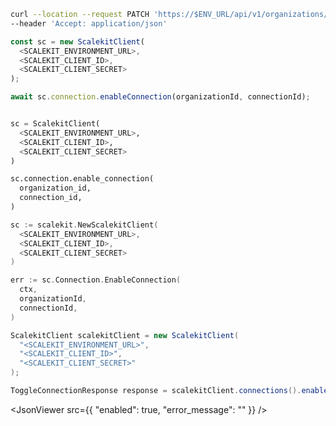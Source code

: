 <CodeWithHeader method="patch" endpoint="/api/v1/organizations/{organization_id}/connections/{id}:enable">
<Tabs groupId="tech-stack" querystring>
<TabItem value="curl" label="cURL">

```bash showLineNumbers
curl --location --request PATCH 'https://$ENV_URL/api/v1/organizations/{organization_id}/connections/{id}:enable' \
--header 'Accept: application/json'
```

</TabItem>
<TabItem value="nodejs" label="Node.js">

```js showLineNumbers
const sc = new ScalekitClient(
  <SCALEKIT_ENVIRONMENT_URL>,
  <SCALEKIT_CLIENT_ID>,
  <SCALEKIT_CLIENT_SECRET>
);

await sc.connection.enableConnection(organizationId, connectionId);
```

</TabItem>
<TabItem value="py" label="Python">

```python showLineNumbers

sc = ScalekitClient(
  <SCALEKIT_ENVIRONMENT_URL>,
  <SCALEKIT_CLIENT_ID>,
  <SCALEKIT_CLIENT_SECRET>
)

sc.connection.enable_connection(
  organization_id,
  connection_id,
)
```

</TabItem>
<TabItem value="golang" label="Go">

```go showLineNumbers
sc := scalekit.NewScalekitClient(
  <SCALEKIT_ENVIRONMENT_URL>,
  <SCALEKIT_CLIENT_ID>,
  <SCALEKIT_CLIENT_SECRET>
)

err := sc.Connection.EnableConnection(
  ctx,
  organizationId,
  connectionId,
)
```

</TabItem>

<TabItem value="java" label="Java">

```java showLineNumbers
ScalekitClient scalekitClient = new ScalekitClient(
  "<SCALEKIT_ENVIRONMENT_URL>",
  "<SCALEKIT_CLIENT_ID>",
  "<SCALEKIT_CLIENT_SECRET>"
);

ToggleConnectionResponse response = scalekitClient.connections().enableConnection(connectionId, organizationId);

```

</TabItem>

</Tabs>
</CodeWithHeader>
<CodeWithHeader title="Response">

<JsonViewer src={{
  "enabled": true,
  "error_message": ""
}} />

</CodeWithHeader>
